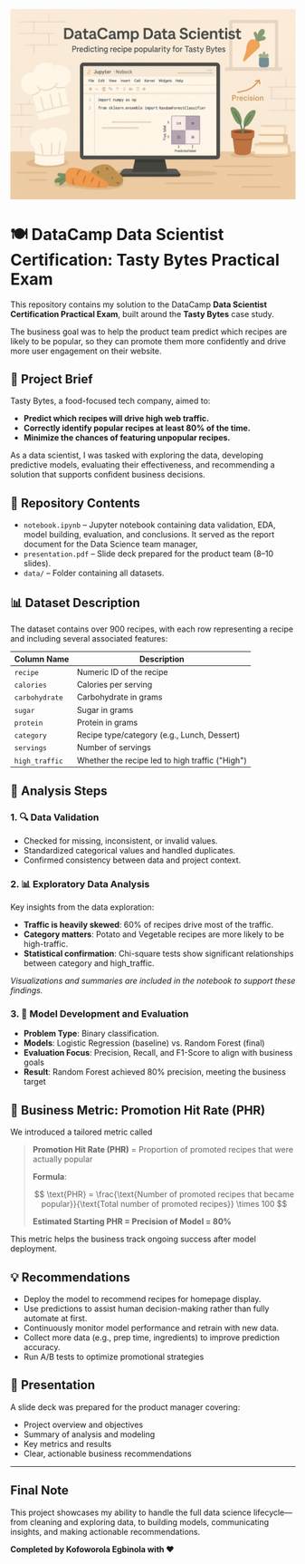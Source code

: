 ![Header Image](tasty_bytes_header_image.png)

# 🍽️ DataCamp Data Scientist Certification: Tasty Bytes Practical Exam

This repository contains my solution to the DataCamp **Data Scientist Certification Practical Exam**, built around the **Tasty Bytes** case study.

The business goal was to help the product team predict which recipes are likely to be popular, so they can promote them more confidently and drive more user engagement on their website.

## 📌 Project Brief

Tasty Bytes, a food-focused tech company, aimed to:

* **Predict which recipes will drive high web traffic.**
* **Correctly identify popular recipes at least 80% of the time.**
* **Minimize the chances of featuring unpopular recipes.**

As a data scientist, I was tasked with exploring the data, developing predictive models, evaluating their effectiveness, and recommending a solution that supports confident business decisions.

## 📁 Repository Contents

* `notebook.ipynb` – Jupyter notebook containing data validation, EDA, model building, evaluation, and conclusions. It served as the report document for the Data Science team manager,
* `presentation.pdf` – Slide deck prepared for the product team (8–10 slides).
* `data/` – Folder containing all datasets.

## 📊 Dataset Description

The dataset contains over 900 recipes, with each row representing a recipe and including several associated features:

| Column Name    | Description                                     |
| -------------- | ----------------------------------------------- |
| `recipe`       | Numeric ID of the recipe                        |
| `calories`     | Calories per serving                            |
| `carbohydrate` | Carbohydrate in grams                           |
| `sugar`        | Sugar in grams                                  |
| `protein`      | Protein in grams                                |
| `category`     | Recipe type/category (e.g., Lunch, Dessert)     |
| `servings`     | Number of servings                              |
| `high_traffic` | Whether the recipe led to high traffic ("High") |

## 🧪 Analysis Steps

### 1. 🔍 Data Validation

* Checked for missing, inconsistent, or invalid values.
* Standardized categorical values and handled duplicates.
* Confirmed consistency between data and project context.

### 2. 📊 Exploratory Data Analysis

Key insights from the data exploration:

- **Traffic is heavily skewed**: 60% of recipes drive most of the traffic.
- **Category matters**: Potato and Vegetable recipes are more likely to be high-traffic.
- **Statistical confirmation**: Chi-square tests show significant relationships between category and high_traffic.

*Visualizations and summaries are included in the notebook to support these findings.*

### 3. 🤖 Model Development and Evaluation

* **Problem Type**: Binary classification.
* **Models**: Logistic Regression (baseline) vs. Random Forest (final)
* **Evaluation Focus**: Precision, Recall, and F1-Score to align with business goals
* **Result**: Random Forest achieved 80% precision, meeting the business target



## 📌 Business Metric: Promotion Hit Rate (PHR)

We introduced a tailored metric called 

> **Promotion Hit Rate (PHR)** = Proportion of promoted recipes that were actually popular
>
> **Formula**:
>
> $$
  \text{PHR} = \frac{\text{Number of promoted recipes that became popular}}{\text{Total number of promoted recipes}} \times 100
  $$
> 
> **Estimated Starting PHR = Precision of Model = 80%**

This metric helps the business track ongoing success after model deployment.

## 💡 Recommendations

* Deploy the model to recommend recipes for homepage display.
* Use predictions to assist human decision-making rather than fully automate at first.
* Continuously monitor model performance and retrain with new data.
* Collect more data (e.g., prep time, ingredients) to improve prediction accuracy.
* Run A/B tests to optimize promotional strategies

## 📢 Presentation

A slide deck was prepared for the product manager covering:

* Project overview and objectives
* Summary of analysis and modeling
* Key metrics and results
* Clear, actionable business recommendations

--- 

## Final Note
This project showcases my ability to handle the full data science lifecycle—from cleaning and exploring data, to building models, communicating insights, and making actionable recommendations.

**Completed by Kofoworola Egbinola with ❤️**
